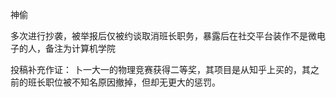 神偷

多次进行抄袭，被举报后仅被约谈取消班长职务，暴露后在社交平台装作不是微电子的人，备注为计算机学院

投稿补充作证：
卜一大一的物理竞赛获得二等奖，其项目是从知乎上买的，其之前的班长职位被不知名原因撤掉，但却无更大的惩罚。
